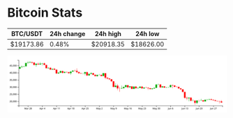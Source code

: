 # Bitcoin Stats

BTC/USDT|24h change|24h high|24h low|
|---|---|---|---|
|$19173.86|0.48%|$20918.35|$18626.00|

<img src="./chart.svg">
